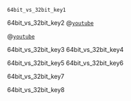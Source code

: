 ```ngMeta
64bit_vs_32bit_key1
```

64bit_vs_32bit_key2
@[`youtube`](8Q5GfoSZ54c)

@[`youtube`](hv1xTnaLsRg)

64bit_vs_32bit_key3
64bit_vs_32bit_key4


64bit_vs_32bit_key5
64bit_vs_32bit_key6


64bit_vs_32bit_key7


64bit_vs_32bit_key8
